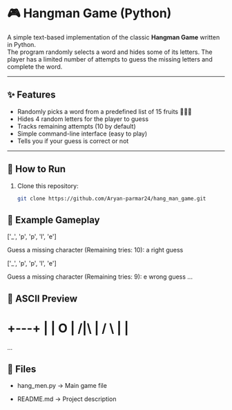 # 🎮 Hangman Game (Python)

A simple text-based implementation of the classic **Hangman Game** written in Python.  
The program randomly selects a word and hides some of its letters. The player has a limited number of attempts to guess the missing letters and complete the word.  

---

## ✨ Features
- Randomly picks a word from a predefined list of 15 fruits 🍎🍌🍇  
- Hides 4 random letters for the player to guess  
- Tracks remaining attempts (10 by default)  
- Simple command-line interface (easy to play)  
- Tells you if your guess is correct or not  

---

## 🚀 How to Run
1. Clone this repository:
   ```bash
   git clone https://github.com/Aryan-parmar24/hang_man_game.git


## 📝 Example Gameplay
['_', 'p', 'p', 'l', 'e']

Guess a missing character (Remaining tries: 10): a
right guess

['_', 'p', 'p', 'l', 'e']

Guess a missing character (Remaining tries: 9): e
wrong guess
...

## 🎨 ASCII Preview
  +---+
  |   |
  O   |
 /|\  |
 / \  |
      |
=========
...

## 📂 Files

- hang_men.py → Main game file

- README.md → Project description


